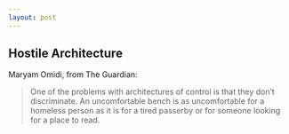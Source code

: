 ```yaml
---
layout: post
---
```


## Hostile Architecture

Maryam Omidi, from The Guardian:
> One of the problems with architectures of control
> is that they don’t discriminate. An uncomfortable bench is as
> uncomfortable for a homeless person as it is for a tired
> passerby or for someone looking for a place to read. 
